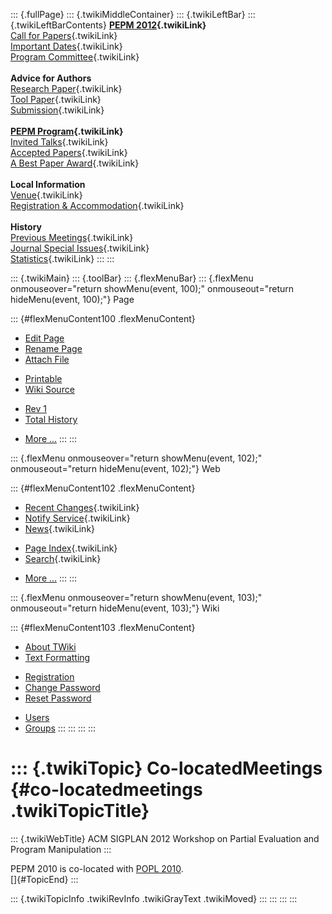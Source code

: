 ::: {.fullPage}
::: {.twikiMiddleContainer}
::: {.twikiLeftBar}
::: {.twikiLeftBarContents}
**[PEPM 2012](WebHome){.twikiLink}**\
[Call for Papers](CallForPapers){.twikiLink}\
[Important Dates](ImportantDates){.twikiLink}\
[Program Committee](ProgramCommittee){.twikiLink}\
\
**Advice for Authors**\
[Research Paper](ResearchPaperAdvice){.twikiLink}\
[Tool Paper](ToolPaperAdvice){.twikiLink}\
[Submission](PaperSubmission){.twikiLink}\
\
**[PEPM Program](Program){.twikiLink}**\
[Invited Talks](InvitedTalks){.twikiLink}\
[Accepted Papers](AcceptedPapers){.twikiLink}\
[A Best Paper Award](ABestPaperAward){.twikiLink}\
\
**Local Information**\
[Venue](WorkshopVenue){.twikiLink}\
[Registration & Accommodation](RegistrationAndAccomodation){.twikiLink}\
\
**History**\
[Previous Meetings](PreviousMeetings){.twikiLink}\
[Journal Special Issues](SpecialIssues){.twikiLink}\
[Statistics](HistoricalStatistics){.twikiLink}
:::
:::

::: {.twikiMain}
::: {.toolBar}
::: {.flexMenuBar}
::: {.flexMenu onmouseover="return showMenu(event, 100);" onmouseout="return hideMenu(event, 100);"}
Page

::: {#flexMenuContent100 .flexMenuContent}
-   [Edit
    Page](http://www.program-transformation.org/edit/PEPM12/Co-locatedMeetings?t=1536828962)
-   [Rename
    Page](http://www.program-transformation.org/rename/PEPM12/Co-locatedMeetings)
-   [Attach
    File](http://www.program-transformation.org/attach/PEPM12/Co-locatedMeetings)

<!-- -->

-   [Printable](http://www.program-transformation.org/view/PEPM12/Co-locatedMeetings?skin=print.pattern)
-   [Wiki
    Source](http://www.program-transformation.org/view/PEPM12/Co-locatedMeetings?skin=text&raw=on&contenttype=text/plain)

<!-- -->

-   [Rev
    1](http://www.program-transformation.org/view/PEPM12/Co-locatedMeetings?rev=1.1)
-   [Total
    History](http://www.program-transformation.org/rdiff/PEPM12/Co-locatedMeetings)

<!-- -->

-   [More
    \...](http://www.program-transformation.org/oops/PEPM12/Co-locatedMeetings?template=oopsmore&param1=1.1&param2=1.1)
:::
:::

::: {.flexMenu onmouseover="return showMenu(event, 102);" onmouseout="return hideMenu(event, 102);"}
Web

::: {#flexMenuContent102 .flexMenuContent}
-   [Recent Changes](WebChanges){.twikiLink}
-   [Notify Service](WebNotify){.twikiLink}
-   [News](WebNews){.twikiLink}

<!-- -->

-   [Page Index](WebIndex){.twikiLink}
-   [Search](WebSearch){.twikiLink}

<!-- -->

-   [More
    \...](http://www.program-transformation.org/oops/PEPM12/Co-locatedMeetings?template=oopsmore&param1=1.1&param2=1.1)
:::
:::

::: {.flexMenu onmouseover="return showMenu(event, 103);" onmouseout="return hideMenu(event, 103);"}
Wiki

::: {#flexMenuContent103 .flexMenuContent}
-   [About
    TWiki](http://www.program-transformation.org/view/TWiki/WebHome)
-   [Text
    Formatting](http://www.program-transformation.org/view/TWiki/TextFormattingRules)

<!-- -->

-   [Registration](http://www.program-transformation.org/view/TWiki/TWikiRegistration)
-   [Change
    Password](http://www.program-transformation.org/view/TWiki/ChangePassword)
-   [Reset
    Password](http://www.program-transformation.org/view/TWiki/ResetPassword)

<!-- -->

-   [Users](http://www.program-transformation.org/view/Main/TWikiUsers)
-   [Groups](http://www.program-transformation.org/view/Main/TWikiGroups)
:::
:::
:::
:::

::: {.twikiTopic}
Co-locatedMeetings {#co-locatedmeetings .twikiTopicTitle}
==================

::: {.twikiWebTitle}
ACM SIGPLAN 2012 Workshop on Partial Evaluation and Program Manipulation
:::

PEPM 2010 is co-located with [POPL
2010](http://www.cse.psu.edu/popl/10/).\
[]{#TopicEnd}
:::

::: {.twikiTopicInfo .twikiRevInfo .twikiGrayText .twikiMoved}
:::
:::
:::
:::
